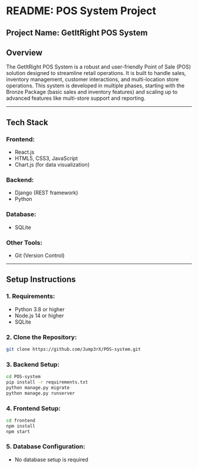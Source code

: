# README: POS System Project

## **Project Name:** GetItRight POS System

## **Overview**

The GetItRight POS System is a robust and user-friendly Point of Sale (POS) solution designed to streamline retail operations. It is built to handle sales, inventory management, customer interactions, and multi-location store operations. This system is developed in multiple phases, starting with the Bronze Package (basic sales and inventory features) and scaling up to advanced features like multi-store support and reporting.

---

## **Tech Stack**

### **Frontend:**

- React.js
- HTML5, CSS3, JavaScript
- Chart.js (for data visualization)

### **Backend:**

- Django (REST framework)
- Python

### **Database:**

- SQLite

### **Other Tools:**

- Git (Version Control)

---

## **Setup Instructions**

### **1. Requirements:**

- Python 3.8 or higher
- Node.js 14 or higher
- SQLite

### **2. Clone the Repository:**

```bash
git clone https://github.com/Jump3rX/POS-system.git
```

### **3. Backend Setup:**

```bash
cd POS-system
pip install -r requirements.txt
python manage.py migrate
python manage.py runserver
```

### **4. Frontend Setup:**

```bash
cd frontend
npm install
npm start
```

### **5. Database Configuration:**

- No database setup is required
